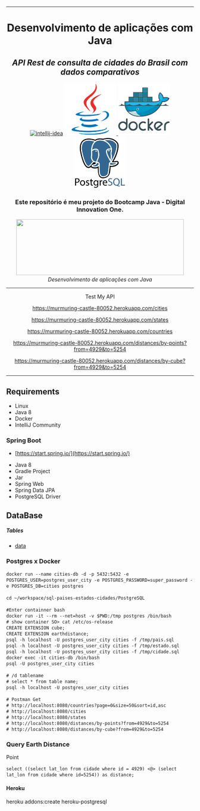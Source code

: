 <hr/>
<div align="center">
    <h1>Desenvolvimento de aplicações com Java</h1>
    <h2><i>API Rest de consulta de cidades do Brasil com dados comparativos</i></h2>
    <a href="https://www.jetbrains.com/idea/" target="_blank"><img src="https://img.icons8.com/color/96/000000/intellij-idea.png" alt="intellij-idea" width="140" height="140"/></a>
    <a href="https://www.java.com" target="_blank"> <img src="https://raw.githubusercontent.com/devicons/devicon/master/icons/java/java-original.svg" alt="java" width="140" height="140"/> </a>
    <a href="https://www.docker.com/" target="_blank"> <img src="https://raw.githubusercontent.com/devicons/devicon/master/icons/docker/docker-original-wordmark.svg" alt="docker" width="140" height="140"/> </a>  
    <a href="https://www.postgresql.org" target="_blank"> <img src="https://raw.githubusercontent.com/devicons/devicon/master/icons/postgresql/postgresql-original-wordmark.svg" alt="postgresql" width="140" height="140"/> </a> 
    <h3>Este repositório é meu projeto do Bootcamp Java - Digital Innovation One.</h3>
    <a href="https://digitalinnovation.one/sign-in"><img src="https://hermes.digitalinnovation.one/site/images/logo-footer.png" width="450" height="150"></a>
    <i>Desenvolvimento de aplicações com Java</i>
<hr/>
 Test My API 
  
https://murmuring-castle-80052.herokuapp.com/cities

https://murmuring-castle-80052.herokuapp.com/states

https://murmuring-castle-80052.herokuapp.com/countries

https://murmuring-castle-80052.herokuapp.com/distances/by-points?from=4929&to=5254

https://murmuring-castle-80052.herokuapp.com/distances/by-cube?from=4929&to=5254

</div>
<hr/>

## Requirements
* Linux
* Java 8
* Docker
* IntelliJ Community

### Spring Boot
* [https://start.spring.io/](https://start.spring.io/)
+ Java 8
+ Gradle Project
+ Jar
+ Spring Web
+ Spring Data JPA
+ PostgreSQL Driver


## DataBase
##### Tables
* [data](https://github.com/chinnonsantos/sql-paises-estados-cidades/tree/master/PostgreSQL)

### Postgres x Docker
```shell script
docker run --name cities-db -d -p 5432:5432 -e POSTGRES_USER=postgres_user_city -e POSTGRES_PASSWORD=super_password -e POSTGRES_DB=cities postgres

cd ~/workspace/sql-paises-estados-cidades/PostgreSQL

#Enter containner bash
docker run -it --rm --net=host -v $PWD:/tmp postgres /bin/bash
# show container SO> cat /etc/os-release
CREATE EXTENSION cube; 
CREATE EXTENSION earthdistance;
psql -h localhost -U postgres_user_city cities -f /tmp/pais.sql
psql -h localhost -U postgres_user_city cities -f /tmp/estado.sql
psql -h localhost -U postgres_user_city cities -f /tmp/cidade.sql
docker exec -it cities-db /bin/bash
psql -U postgres_user_city cities

# /d tablename
# select * from table name;
psql -h localhost -U postgres_user_city cities

# Postman Get
# http://localhost:8080/countries?page=0&size=50&sort=id,asc
# http://localhost:8080/cities
# http://localhost:8080/states
# http://localhost:8080/distances/by-points?from=4929&to=5254
# http://localhost:8080/distances/by-cube?from=4929&to=5254
```


### Query Earth Distance
Point
```roomsql
select ((select lat_lon from cidade where id = 4929) <@> (select lat_lon from cidade where id=5254)) as distance;
```

#### Heroku
heroku addons:create heroku-postgresql
